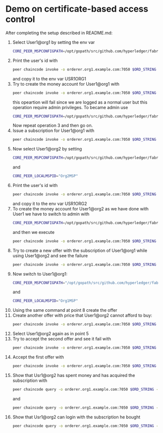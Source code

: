 # Demo on certificate-based access control

After completing the setup described in README.md:
1.  Select User1@org1 by setting the env var  
    ```bash
    CORE_PEER_MSPCONFIGPATH=/opt/gopath/src/github.com/hyperledger/fabric/peer/crypto/peerOrganizations/org1.example.com/users/User1@org1.example.com/msp
    ```  
2.  Print the user's id with  
    ```bash
    peer chaincode invoke -o orderer.org1.example.com:7050 $ORD_STRING -C mychannel -n offers $PEER_STRING -c '{"Args":["GetUserId"]}' --waitForEvent
    ```  
    and copy it to the env var USR1ORG1
3.  Try to create the money account for User1@org1 with  
    ```bash
    peer chaincode invoke -o orderer.org1.example.com:7050 $ORD_STRING -C mychannel -n money $PEER_STRING -c '{"Args":["NewMoneyAccount", '"\"$USR1ORG1\""', "0", "2020-04-01T15:00:00Z", "2020-06-01T15:00:00Z"]}' --waitForEvent
    ```
    this opeartion will fail since we are logged as a normal user but this operation require admin privileges. To became admin use
    ```bash
    CORE_PEER_MSPCONFIGPATH=/opt/gopath/src/github.com/hyperledger/fabric/peer/crypto/peerOrganizations/org1.example.com/users/Admin@org1.example.com/msp
    ```
    Now repeat operation 3 and then go on.
4.  Issue a subscription for User1@org1 with  
    ```bash
    peer chaincode invoke -o orderer.org1.example.com:7050 $ORD_STRING -C mychannel -n subscriptions $PEER_STRING -c '{"Args":["IssueSubscription", '"\"$USR1ORG1\""', "Prov1", "2020-04-02T15:00:00Z", "2020-07-02T15:00:00Z"]}' --waitForEvent
    ```
5.  Now select User1@org2 by setting  
    ```bash
    CORE_PEER_MSPCONFIGPATH=/opt/gopath/src/github.com/hyperledger/fabric/peer/crypto/peerOrganizations/org2.example.com/users/User1@org2.example.com/msp
    ```  
    and  
    ```bash
    CORE_PEER_LOCALMSPID="Org2MSP"
    ```
6.  Print the user's id with  
    ```bash
    peer chaincode invoke -o orderer.org1.example.com:7050 $ORD_STRING -C mychannel -n offers $PEER_STRING -c '{"Args":["GetUserId"]}' --waitForEvent
    ```  
    and copy it to the env var USR1ORG2
7.  To create the money account for User1@org2 as we have done with User1 we have to switch to admin with
    ```bash
    CORE_PEER_MSPCONFIGPATH=/opt/gopath/src/github.com/hyperledger/fabric/peer/crypto/peerOrganizations/org2.example.com/users/Admin@org2.example.com/msp
    ```
    and then we execute
    ```bash
    peer chaincode invoke -o orderer.org1.example.com:7050 $ORD_STRING -C mychannel -n money $PEER_STRING -c '{"Args":["NewMoneyAccount", '"\"$USR1ORG2\""', "100", "2020-04-01T15:00:00Z", "2020-06-01T15:00:00Z"]}' --waitForEvent
    ```
8.  Try to create a new offer with the subscription of User1@org1 while using User1@org2 and see the failure  
    ```bash
    peer chaincode invoke -o orderer.org1.example.com:7050 $ORD_STRING -C mychannel -n offers $PEER_STRING -c '{"Args":["NewOffer", "Prov1", "Prov1", "2020-04-02T15:00:00Z", "2020-05-02T15:00:00Z", "30"]}' --waitForEvent
    ```
9.  Now switch to User1@org1:  
    ```bash
    CORE_PEER_MSPCONFIGPATH="/opt/gopath/src/github.com/hyperledger/fabric/peer/crypto/peerOrganizations/org1.example.com/users/User1@org1.example.com/msp"
    ```  
    and  
    ```bash
    CORE_PEER_LOCALMSPID="Org1MSP"
    ```
10. Using the same command at point 8 create the offer  
11. Create another offer with price that User1@org2 cannot afford to buy:  
    ```bash
    peer chaincode invoke -o orderer.org1.example.com:7050 $ORD_STRING -C mychannel -n offers $PEER_STRING -c '{"Args":["NewOffer", "Prov1", "Prov1", "2020-05-03T15:00:00Z", "2020-05-04T15:00:00Z", "120"]}' --waitForEvent
    ```
12. Select User1@org2 again as in point 5  
13. Try to accept the second offer and see it fail with  
    ```bash
    peer chaincode invoke -o orderer.org1.example.com:7050 $ORD_STRING -C mychannel -n offers $PEER_STRING -c '{"Args":["AcceptOffer", '"\"$USR1ORG1\""', "Prov1", "2020-05-03T15:00:00Z"]}' --waitForEvent
    ```
14. Accept the first offer with  
    ```bash
    peer chaincode invoke -o orderer.org1.example.com:7050 $ORD_STRING -C mychannel -n offers $PEER_STRING -c '{"Args":["AcceptOffer", '"\"$USR1ORG1\""', "Prov1", "2020-04-02T15:00:00Z"]}' --waitForEvent
    ```
15. Show that Usr1@org2 has spent money and has acquired the subscription with  
    ```bash
    peer chaincode query -o orderer.org1.example.com:7050 $ORD_STRING -C mychannel -n money -c '{"Args":["GetMoneyAccount", '"\"$USR1ORG2\""']}'
    ```  
    and  
    ```bash
    peer chaincode query -o orderer.org1.example.com:7050 $ORD_STRING -C mychannel -n subscriptions -c '{"Args":["GetInfoUser", '"\"$USR1ORG2\""', "Prov1"]}'
    ```
16. Show that Usr1@org2 can login with the subscription he bought
    ```bash
    peer chaincode query -o orderer.org1.example.com:7050 $ORD_STRING -C mychannel -n subscriptions -c '{"Args":["ServiceAccess", '"\"$USR1ORG2\""', "Prov1"]}'
    ```
